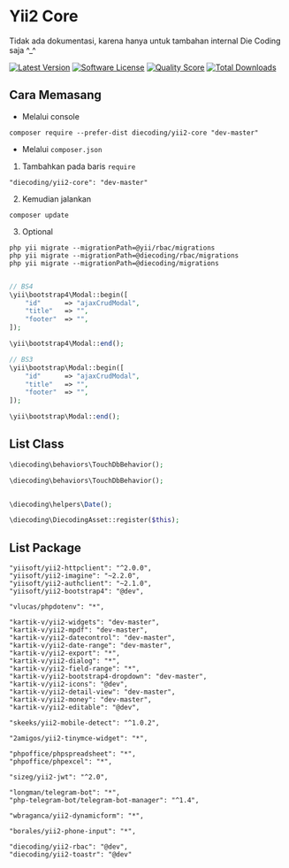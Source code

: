 # Yii2 Core

Tidak ada dokumentasi, karena hanya untuk tambahan internal Die Coding saja ^_^


[![Latest Version](https://img.shields.io/github/release/die-coding/yii2-core.svg?style=flat-square)](https://github.com/die-coding/yii2-core/releases)
[![Software License](https://img.shields.io/badge/license-BSD-brightgreen.svg?style=flat-square)](LICENSE.md)
[![Quality Score](https://img.shields.io/scrutinizer/g/die-coding/yii2-core.svg?style=flat-square)](https://scrutinizer-ci.com/g/die-coding/yii2-core)
[![Total Downloads](https://img.shields.io/packagist/dt/diecoding/yii2-core.svg?style=flat-square)](https://packagist.org/packages/diecoding/yii2-core)

## Cara Memasang

* Melalui console

```
composer require --prefer-dist diecoding/yii2-core "dev-master"
```

* Melalui `composer.json`

1. Tambahkan pada baris `require`

```
"diecoding/yii2-core": "dev-master"
```

2. Kemudian jalankan

```
composer update
```

3. Optional
```
php yii migrate --migrationPath=@yii/rbac/migrations
php yii migrate --migrationPath=@diecoding/rbac/migrations
php yii migrate --migrationPath=@diecoding/migrations
```

```php

// BS4
\yii\bootstrap4\Modal::begin([
    "id"      => "ajaxCrudModal",
    "title"   => "",
    "footer"  => "",
]);

\yii\bootstrap4\Modal::end();

// BS3
\yii\bootstrap\Modal::begin([
    "id"      => "ajaxCrudModal",
    "title"   => "",
    "footer"  => "",
]);

\yii\bootstrap\Modal::end();

```


## List Class

```php
\diecoding\behaviors\TouchDbBehavior();

\diecoding\behaviors\TouchDbBehavior();


\diecoding\helpers\Date();

\diecoding\DiecodingAsset::register($this);
```


## List Package

```
"yiisoft/yii2-httpclient": "^2.0.0",
"yiisoft/yii2-imagine": "~2.2.0",
"yiisoft/yii2-authclient": "~2.1.0",
"yiisoft/yii2-bootstrap4": "@dev",

"vlucas/phpdotenv": "*",

"kartik-v/yii2-widgets": "dev-master",
"kartik-v/yii2-mpdf": "dev-master",
"kartik-v/yii2-datecontrol": "dev-master",
"kartik-v/yii2-date-range": "dev-master",
"kartik-v/yii2-export": "*",
"kartik-v/yii2-dialog": "*",
"kartik-v/yii2-field-range": "*",
"kartik-v/yii2-bootstrap4-dropdown": "dev-master",
"kartik-v/yii2-icons": "@dev",
"kartik-v/yii2-detail-view": "dev-master",
"kartik-v/yii2-money": "dev-master",
"kartik-v/yii2-editable": "@dev",

"skeeks/yii2-mobile-detect": "^1.0.2",

"2amigos/yii2-tinymce-widget": "*",

"phpoffice/phpspreadsheet": "*",
"phpoffice/phpexcel": "*",

"sizeg/yii2-jwt": "^2.0",

"longman/telegram-bot": "*",
"php-telegram-bot/telegram-bot-manager": "^1.4",

"wbraganca/yii2-dynamicform": "*",

"borales/yii2-phone-input": "*",

"diecoding/yii2-rbac": "@dev",
"diecoding/yii2-toastr": "@dev"
```